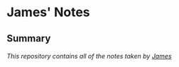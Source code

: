 # James' Notes
## Summary
###### This repository contains all of the notes taken by [James](https://github.com/dingjamma)
